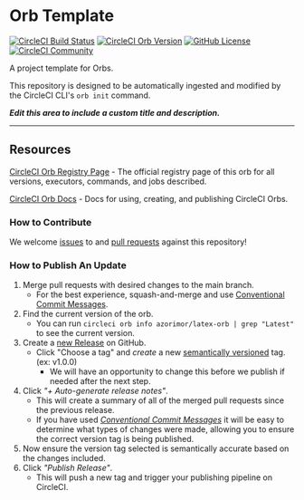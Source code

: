 # Orb Template


[![CircleCI Build Status](https://circleci.com/gh/Azorimor/latex-orb.svg?style=shield "CircleCI Build Status")](https://circleci.com/gh/Azorimor/latex-orb) [![CircleCI Orb Version](https://badges.circleci.com/orbs/azorimor/latex-orb.svg)](https://circleci.com/orbs/registry/orb/azorimor/latex-orb) [![GitHub License](https://img.shields.io/badge/license-MIT-lightgrey.svg)](https://raw.githubusercontent.com/Azorimor/latex-orb/master/LICENSE) [![CircleCI Community](https://img.shields.io/badge/community-CircleCI%20Discuss-343434.svg)](https://discuss.circleci.com/c/ecosystem/orbs)



A project template for Orbs.

This repository is designed to be automatically ingested and modified by the CircleCI CLI's `orb init` command.

_**Edit this area to include a custom title and description.**_

---

## Resources

[CircleCI Orb Registry Page](https://circleci.com/orbs/registry/orb/azorimor/latex-orb) - The official registry page of this orb for all versions, executors, commands, and jobs described.

[CircleCI Orb Docs](https://circleci.com/docs/2.0/orb-intro/#section=configuration) - Docs for using, creating, and publishing CircleCI Orbs.

### How to Contribute

We welcome [issues](https://github.com/Azorimor/latex-orb/issues) to and [pull requests](https://github.com/Azorimor/latex-orb/pulls) against this repository!

### How to Publish An Update
1. Merge pull requests with desired changes to the main branch.
    - For the best experience, squash-and-merge and use [Conventional Commit Messages](https://conventionalcommits.org/).
2. Find the current version of the orb.
    - You can run `circleci orb info azorimor/latex-orb | grep "Latest"` to see the current version.
3. Create a [new Release](https://github.com/Azorimor/latex-orb/releases/new) on GitHub.
    - Click "Choose a tag" and _create_ a new [semantically versioned](http://semver.org/) tag. (ex: v1.0.0)
      - We will have an opportunity to change this before we publish if needed after the next step.
4.  Click _"+ Auto-generate release notes"_.
    - This will create a summary of all of the merged pull requests since the previous release.
    - If you have used _[Conventional Commit Messages](https://conventionalcommits.org/)_ it will be easy to determine what types of changes were made, allowing you to ensure the correct version tag is being published.
5. Now ensure the version tag selected is semantically accurate based on the changes included.
6. Click _"Publish Release"_.
    - This will push a new tag and trigger your publishing pipeline on CircleCI.